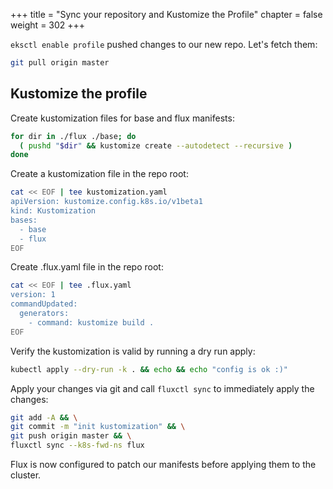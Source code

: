 +++
title = "Sync your repository and Kustomize the Profile"
chapter = false
weight = 302
+++

`eksctl enable profile` pushed changes to our new repo.
Let's fetch them:

```sh
git pull origin master
```

## Kustomize the profile

Create kustomization files for base and flux manifests:

```sh
for dir in ./flux ./base; do
  ( pushd "$dir" && kustomize create --autodetect --recursive )
done
```

Create a kustomization file in the repo root:

```sh
cat << EOF | tee kustomization.yaml
apiVersion: kustomize.config.k8s.io/v1beta1
kind: Kustomization
bases:
  - base
  - flux
EOF
```

Create .flux.yaml file in the repo root:

```sh
cat << EOF | tee .flux.yaml
version: 1
commandUpdated:
  generators:
    - command: kustomize build .
EOF
```

Verify the kustomization is valid by running a dry run apply:

```sh
kubectl apply --dry-run -k . && echo && echo "config is ok :)"
```

Apply your changes via git and call `fluxctl sync` to immediately apply the changes:

```sh
git add -A && \
git commit -m "init kustomization" && \
git push origin master && \
fluxctl sync --k8s-fwd-ns flux
```

Flux is now configured to patch our manifests before applying them to the cluster.
